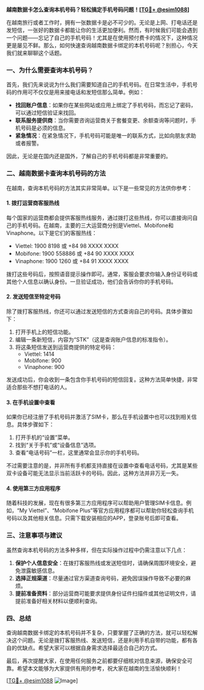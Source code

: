 **越南数据卡怎么查询本机号码？轻松搞定手机号码问题！[[TG💪+ @esim1088](https://t.me/s/esim1088)]**

在越南旅行或者工作时，拥有一张数据卡是必不可少的。无论是上网、打电话还是发短信，一张好的数据卡都能让你的生活更加便利。然而，有时候我们可能会遇到一个问题——忘记了自己的手机号码！尤其是在使用预付费卡的情况下，这种情况更是屡见不鲜。那么，如何快速查询越南数据卡绑定的本机号码呢？别担心，今天我们就来聊聊这个话题。

### **一、为什么需要查询本机号码？**

首先，我们先来说说为什么我们需要知道自己的手机号码。在日常生活中，手机号码的作用可不仅仅是用来接电话和发短信那么简单。例如：

- **找回账户信息**：如果你在某些网站或应用上绑定了手机号码，而忘记了密码，可以通过短信验证来找回。
- **联系服务提供商**：当你需要咨询运营商关于套餐变更、余额查询等问题时，手机号码是必须的信息。
- **紧急情况**：在紧急情况下，手机号码可能是唯一的联系方式，比如向朋友求助或者报警。

因此，无论是在国内还是国外，了解自己的手机号码都是非常重要的。

### **二、越南数据卡查询本机号码的方法**

在越南，查询本机号码的方法其实非常简单。以下是一些常见的方法供你参考：

#### **1. 拨打运营商客服热线**

每个国家的运营商都会提供客服热线服务，通过拨打这些热线，你可以直接询问自己的手机号码。在越南，主要的三大运营商分别是Viettel、Mobifone和Vinaphone。以下是它们的客服热线：

- Viettel: 1900 8198 或 +84 98 XXXX XXXX
- Mobifone: 1900 558886 或 +84 90 XXXX XXXX
- Vinaphone: 1900 1260 或 +84 91 XXXX XXXX

拨打这些号码后，按照语音提示操作即可。通常，客服会要求你输入身份证号码或其他个人信息以确认身份。一旦验证成功，他们会告诉你你的手机号码。

#### **2. 发送短信至特定号码**

除了拨打客服热线，你还可以通过发送短信的方式查询自己的号码。具体步骤如下：

1. 打开手机上的短信功能。
2. 编辑一条新短信，内容为“STK”（这是查询账户信息的标准指令）。
3. 将这条短信发送到运营商提供的特定号码：
   - Viettel: 1414
   - Mobifone: 900
   - Vinaphone: 900

发送成功后，你会收到一条包含你手机号码的短信回复。这种方法简单快捷，非常适合那些不想打电话的人。

#### **3. 在手机设置中查看**

如果你已经注册了手机号码并激活了SIM卡，那么在手机设置中也可以找到相关信息。具体步骤如下：

1. 打开手机的“设置”菜单。
2. 找到“关于手机”或“设备信息”选项。
3. 查看“电话号码”一栏，这里通常会显示你的手机号码。

不过需要注意的是，并非所有手机都支持直接在设置中查看电话号码，尤其是某些双卡设备可能无法显示当前活跃卡的号码。因此，这种方法并非万无一失。

#### **4. 使用第三方应用程序**

随着科技的发展，现在有很多第三方应用程序可以帮助用户管理SIM卡信息。例如，“My Viettel”、“Mobifone Plus”等官方应用程序都可以帮助你轻松查询手机号码以及其他相关信息。只需下载安装相应的APP，登录账号后即可查看。

### **三、注意事项与建议**

虽然查询本机号码的方法多种多样，但在实际操作过程中仍需注意以下几点：

1. **保护个人信息安全**：在拨打客服热线或发送短信时，请确保周围环境安全，避免泄露敏感信息。
2. **选择正规渠道**：尽量通过官方渠道查询号码，避免因误操作导致不必要的麻烦。
3. **提前准备资料**：部分运营商可能要求提供身份证件扫描件或其他证明文件，请提前准备好相关材料以便顺利查询。

### **四、总结**

查询越南数据卡绑定的本机号码并不复杂，只要掌握了正确的方法，就可以轻松解决这个问题。无论是拨打客服热线、发送短信，还是利用手机自带的功能，都有各自的优缺点。希望大家可以根据自身需求选择最适合自己的方式。

最后，再次提醒大家，在使用任何服务之前都要仔细核对信息来源，确保安全可靠。希望本文能够为大家提供有用的参考，祝大家在越南的生活愉快顺利！

[[TG💪+ @esim1088](https://t.me/s/esim1088) ![Image](https://i.postimg.cc/4NQfJmqS/Snipaste-2025-05-13-00-14-12.png)]